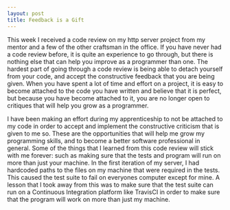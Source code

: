```yaml
---
layout: post
title: Feedback is a Gift
---
```


This week I received a code review on my http server project from my mentor and a few of the other craftsman in the office. If you have never had a code review before, it is quite an experience to go through, but there is nothing else that can help you improve as a programmer than one. The hardest part of going through a code review is being able to detach yourself from your code, and accept the constructive feedback that you are being given. When you have spent a lot of time and effort on a project, it is easy to become attached to the code you have written and believe that it is perfect, but because you have become attached to it, you are no longer open to critiques that will help you grow as a programmer.

I have been making an effort during my apprenticeship to not be attached to my code in order to accept and implement the constructive criticism that is given to me so.  These are the opportunities that will help me grow my programming skills, and to become a better software professional in general. Some of the things that I learned from this code review will stick with me forever: such as making sure that the tests and program will run on more than just your machine. In the first iteration of my server, I had hardcoded paths to the files on my machine that were required in the tests. This caused the test suite to fail on everyones computer except for mine. A lesson that I took away from this was to make sure that the test suite can run on a Continuous Integration platform like TravisCI in order to make sure that the program will work on more than just my machine. 
